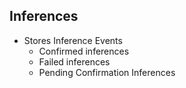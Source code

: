
## Inferences
- Stores Inference Events
  - Confirmed inferences
  - Failed inferences
  - Pending Confirmation Inferences